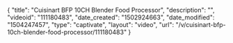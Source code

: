 {
    "title": "Cuisinart BFP 10CH Blender Food Processor",
    "description": "",
    "videoid": "111180483",
    "date_created": "1502924663",
    "date_modified": "1504247457",
    "type": "captivate",
    "layout": "video",
    "url": "\/v\/cuisinart-bfp-10ch-blender-food-processor\/111180483"
}